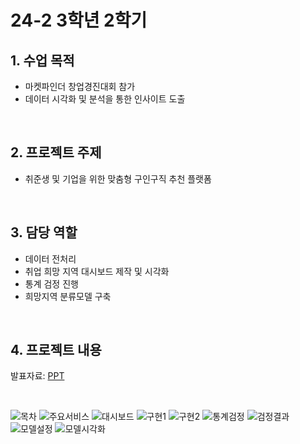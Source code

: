 # 24-2 3학년 2학기

## 1. 수업 목적

- 마켓파인더 창업경진대회 참가
- 데이터 시각화 및 분석을 통한 인사이트 도출

<br>

## 2. 프로젝트 주제

- 취준생 및 기업을 위한 맞춤형 구인구직 추천 플랫폼

<br>

## 3. 담당 역할

- 데이터 전처리
- 취업 희망 지역 대시보드 제작 및 시각화
- 통계 검정 진행
- 희망지역 분류모델 구축

<br>

## 4. 프로젝트 내용

발표자료: [PPT]([https://github.com/eunkk01/Business_Analytics/blob/main/%EC%8B%A0%EC%9A%A9%EC%B9%B4%EB%93%9C_%EB%8D%B0%EC%9D%B4%ED%84%B0%EB%B6%84%EC%84%9D_%ED%94%84%EB%A1%9C%EC%A0%9D%ED%8A%B8/BA_%EC%8B%A0%EC%9A%A9%EC%B9%B4%EB%93%9C_%EB%8D%B0%EC%9D%B4%ED%84%B0%EB%B6%84%EC%84%9D_FINAL.pdf](https://github.com/eunkk01/Business_Analytics/blob/main/%EB%A7%88%EC%BC%93%ED%8C%8C%EC%9D%B8%EB%8D%94_%EC%B0%BD%EC%97%85%EA%B2%BD%EC%A7%84%EB%8C%80%ED%9A%8C/BA%EB%8D%B0%EC%9D%B4%ED%84%B0%EC%8B%9C%EA%B0%81%ED%99%94_%EB%A7%88%EC%BC%93%ED%8C%8C%EC%9D%B8%EB%8D%94_7%EC%A1%B0.pdf))

<br>

![목차](https://github.com/user-attachments/assets/2f9577e9-dae9-4015-af9d-d5f8e6b536a2)
![주요서비스](https://github.com/user-attachments/assets/72296910-95e7-4613-af78-387c43104614)
![대시보드](https://github.com/user-attachments/assets/8dbab55e-db85-437e-960a-019ce3caef79)
![구현1](https://github.com/user-attachments/assets/ac6bf7d8-4692-4011-8d29-7215ac9cb169)
![구현2](https://github.com/user-attachments/assets/ed589da9-7c7e-4fb3-b5ca-6fbc3cf7b4b7)
![통계검정](https://github.com/user-attachments/assets/2b56ce84-46f2-4373-8821-14858be591ff)
![검정결과](https://github.com/user-attachments/assets/082a09c7-a3ae-49be-a736-8a7c7347e2b5)
![모델설정](https://github.com/user-attachments/assets/0b2f393c-d319-4fac-b92b-7688f6c71594)
![모델시각화](https://github.com/user-attachments/assets/bef8cac0-e8e6-4839-a287-fa57b4934959)

